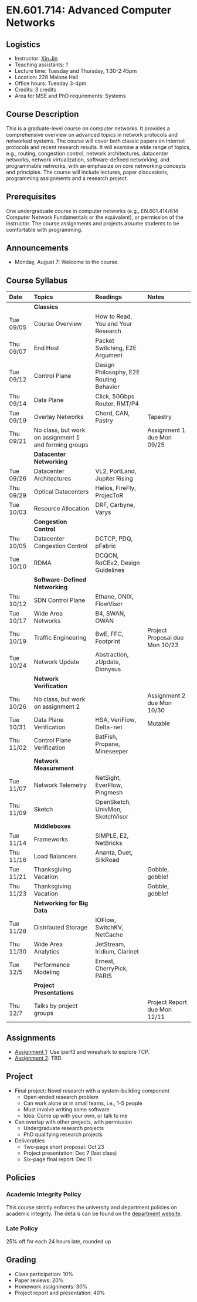 # EN.601.714: Advanced Computer Networks

## Logistics

- Instructor: [Xin Jin](http://www.cs.jhu.edu/~xinjin/)
- Teaching assistants: ?
- Lecture time: Tuesday and Thursday, 1:30-2:45pm
- Location: 228 Malone Hall
- Office hours: Tuesday 3-4pm
- Credits: 3 credits
- Area for MSE and PhD requirements: Systems

## Course Description

This is a graduate-level course on computer networks. It provides a comprehensive overview on advanced topics in network protocols and networked systems. The course will cover both classic papers on Internet protocols and recent research results. It will examine a wide range of topics, e.g., routing, congestion control, network architectures, datacenter networks, network virtualization, software-defined networking, and programmable networks, with an emphasize on core networking concepts and principles. The course will include lectures, paper discussions, programming assignments and a research project.

## Prerequisites

One undergraduate course in computer networks (e.g., EN.601.414/614 Computer Network Fundamentals or the equivalent), or permission of the instructor. The course assignments and projects assume students to be comfortable with programming.

## Announcements

- Monday, August 7: Welcome to the course.

## Course Syllabus

| Date    | Topics  | Readings | Notes   |
| :------ | :------ | :------  | :------ |
| | **Classics** | | |
| Tue 09/05 | Course Overview | How to Read, You and Your Research | |
| Thu 09/07 | End Host | Packet Switching, E2E Argument | |
| Tue 09/12 | Control Plane | Design Philosophy, E2E Routing Behavior | |
| Thu 09/14 | Data Plane | Click, 50Gbps Router, RMT/P4 | |
| Tue 09/19 | Overlay Networks | Chord, CAN, Pastry | Tapestry |
| Thu 09/21 | No class, but work on assignment 1 and forming groups | | Assignment 1 due Mon 09/25 |
| | **Datacenter Networking** | | |
| Tue 09/26 | Datacenter Architectures | VL2, PortLand, Jupiter Rising | |
| Thu 09/29 | Optical Datacenters | Helios, FireFly, ProjecToR | |
| Tue 10/03 | Resource Allocation | DRF, Carbyne, Varys | |
| | **Congestion Control** | | |
| Thu 10/05 | Datacenter Congestion Control | DCTCP, PDQ, pFabric | |
| Tue 10/10 | RDMA | DCQCN, RoCEv2, Design Guidelines | |
| | **Software-Defined Networking** | | |
| Thu 10/12 | SDN Control Plane | Ethane, ONIX, FlowVisor | |
| Tue 10/17 | Wide Area Networks | B4, SWAN, OWAN | |
| Thu 10/19 | Traffic Engineering | BwE, FFC, Footprint | Project Proposal due Mon 10/23 |
| Tue 10/24 | Network Update | Abstraction, zUpdate, Dionysus | |
| | **Network Verification** | | |
| Thu 10/26 | No class, but work on assignment 2 | | Assignment 2 due Mon 10/30 |
| Tue 10/31 | Data Plane Verification | HSA, VeriFlow, Delta-net | Mutable |
| Thu 11/02 | Control Plane Verification | BatFish, Propane, Mineseeper | |
| | **Network Measurement** | | |
| Tue 11/07 | Network Telemetry | NetSight, EverFlow, Pingmesh | |
| Thu 11/09 | Sketch | OpenSketch, UnivMon, SketchVisor | |
| | **Middleboxes** | | |
| Tue 11/14 | Frameworks | SIMPLE, E2, NetBricks | |
| Thu 11/16 | Load Balancers | Ananta, Duet, SilkRoad | |
| Tue 11/21 | Thanksgiving Vacation | | Gobble, gobble! |
| Thu 11/23 | Thanksgiving Vacation | | Gobble, gobble! |
| | **Networking for Big Data** | | |
| Tue 11/28 | Distributed Storage | IOFlow, SwitchKV, NetCache | |
| Thu 11/30 | Wide Area Analytics | JetStream, Iridium, Clarinet | |
| Tue 12/5 | Performance Modeling | Ernest, CherryPick, PARIS | |
| | **Project Presentations** | | |
| Thu 12/7 | Talks by project groups | | Project Report due Mon 12/11 |

## Assignments

- [Assignment 1](assignments/assignment1.md): Use iperf3 and wireshark to explore TCP.
- [Assignment 2](assignments/assignment2.md): TBD.

## Project
- Final project: Novel research with a system-building component  - Open-ended research problem  - Can work alone or in small teams, i.e., 1-5 people  - Must involve writing some software  - Idea: Come up with your own, or talk to me- Can overlap with other projects, with permission  - Undergraduate research projects  - PhD qualifying research projects- Deliverables  - Two-page short proposal: Oct 23  - Project presentation: Dec 7 (last class)  - Six-page final report: Dec 11

## Policies

### Academic Integrity Policy

This course strictly enforces the university and department policies on academic integrity. The details can be found on the [department website](https://www.cs.jhu.edu/academic-integrity-code/).

### Late Policy

25% off for each 24 hours late, rounded up

## Grading

- Class participation: 10%
- Paper reviews: 20%
- Homework assignments: 30%
- Project report and presentation: 40%

